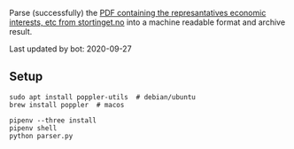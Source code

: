 Parse (successfully) the [PDF containing the represantatives economic interests, etc from stortinget.no](https://www.stortinget.no/no/Stortinget-og-demokratiet/Representantene/Okonomiske-interesser/) into a machine readable format and archive result.

Last updated by bot: 2020-09-27

## Setup
    sudo apt install poppler-utils  # debian/ubuntu
    brew install poppler  # macos

    pipenv --three install
    pipenv shell
    python parser.py
